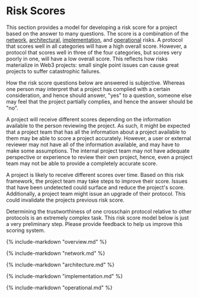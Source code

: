 # Risk Scores

This section provides a model for developing a risk score for a project based on the answer to many questions. The score is a combination of the [network](../20categories/10network/network.md), [architectural](../20categories/20architecture/architecture.md), [implementation](../20categories/30implementation/protocol-implementation-risk.md), and [operational](../20categories/40operation/protocol-operation-risk.md) risks. A protocol that scores well in all categories will have a high overall score. However, a protocol that scores well in three of the four categories, but scores very poorly in one, will have a low overall score. This reflects how risks materialize in Web3 projects: small single point issues can cause great projects to suffer catastrophic failures. 

How the risk score questions below are answered is subjective. Whereas one person may interpret that a project has complied with a certain consideration, and hence should answer, "yes" to a question, someone else may feel that the project partially complies, and hence the answer should be "no".

A project will receive different scores depending on the information available to the person reviewing the project. As such, it might be expected that a project team that has all the information about a project available to them may be able to score a project accurately. However, a user or external reviewer may not have all of the information available, and may have to make some assumptions. The internal project team may not have adequate perspective or experience to review their own project, hence, even a project team may not be able to provide a completely accurate score. 

A project is likely to receive different scores over time. Based on this risk framework, the project team may take steps to improve their score. Issues that have been undetected could surface and reduce the project's score. Additionally, a project team might issue an upgrade of their protocol. This could invalidate the projects previous risk score. 

Determining the trustworthiness of one crosschain protocol relative to other protocols is an extremely complex task. This risk score model below is just a very preliminary step. Please provide feedback to help us improve this scoring system.

{% include-markdown "overview.md" %}

{% include-markdown "network.md" %}

{% include-markdown "architecture.md" %}

{% include-markdown "implementation.md" %}

{% include-markdown "operational.md" %}

